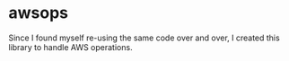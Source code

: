 # awsops
Since I found myself re-using the same code over and over, I created this library to handle AWS operations.
